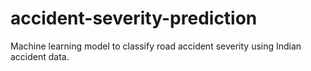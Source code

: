 # accident-severity-prediction
Machine learning model to classify road accident severity using Indian accident data.

